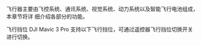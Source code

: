  飞行器主要由飞控系统、通讯系统、视觉系统、动力系统以及智能飞行电池组成，本章节将详
细介绍各部分的功能。

飞行挡位
DJI Mavic 3 Pro 支持以下飞行挡位，可通过遥控器飞行挡位切换开关进行切换。